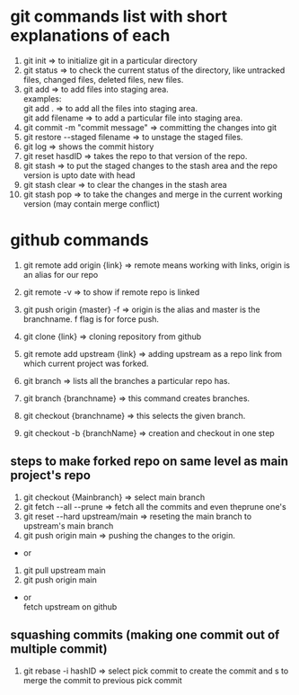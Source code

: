# git commands list with short explanations of each

1. git init => to initialize git in a particular directory
2. git status => to check the current status of the directory, like untracked files, changed files, deleted files, new files.
3. git add => to add files into staging area.  
   examples:  
   git add . => to add all the files into staging area.  
   git add filename => to add a particular file into staging area.
4. git commit -m "commit message" => committing the changes into git
5. git restore --staged filename => to unstage the staged files.
6. git log => shows the commit history
7. git reset hasdID => takes the repo to that version of the repo.
8. git stash => to put the staged changes to the stash area and the repo version is upto date with head
9. git stash clear => to clear the changes in the stash area
10. git stash pop => to take the changes and merge in the current working version (may contain merge conflict)

# github commands

1. git remote add origin {link} => remote means working with links, origin is an alias for our repo
2. git remote -v => to show if remote repo is linked
3. git push origin {master} -f => origin is the alias and master is the branchname. f flag is for force push.

4. git clone {link} => cloning repository from github
5. git remote add upstream {link} => adding upstream as a repo link from which current project was forked.
6. git branch => lists all the branches a particular repo has.
7. git branch {branchname} => this command creates branches.
8. git checkout {branchname} => this selects the given branch.
9. git checkout -b {branchName} => creation and checkout in one step

## steps to make forked repo on same level as main project's repo

1. git checkout {Mainbranch} => select main branch
2. git fetch --all --prune => fetch all the commits and even theprune one's
3. git reset --hard upstream/main => reseting the main branch to upstream's main branch
4. git push origin main => pushing the changes to the origin.

- or

1. git pull upstream main
1. git push origin main

- or  
  fetch upstream on github

## squashing commits (making one commit out of multiple commit)

1. git rebase -i hashID => select pick commit to create the commit and s to merge the commit to previous pick commit

